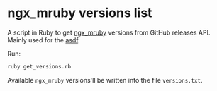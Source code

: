 # ngx_mruby versions list

A script in Ruby to get [ngx_mruby](https://github.com/matsumotory/ngx_mruby) versions from GitHub releases API. Mainly used for the [asdf](https://github.com/asdf-vm/asdf).

Run:

```bash
ruby get_versions.rb
```

Available `ngx_mruby` versions'll be written into the file `versions.txt`.
